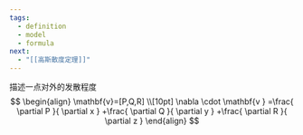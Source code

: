 ```yaml
---
tags:
  - definition
  - model
  - formula
next:
  - "[[高斯散度定理]]"
---
```

描述一点对外的发散程度
$$
\begin{align}
\mathbf{v}=[P,Q,R] \\[10pt]
\nabla \cdot \mathbf{v } =\frac{ \partial P }{ \partial x } +\frac{ \partial Q }{ \partial y } +\frac{ \partial R }{ \partial z } 
\end{align}
$$
